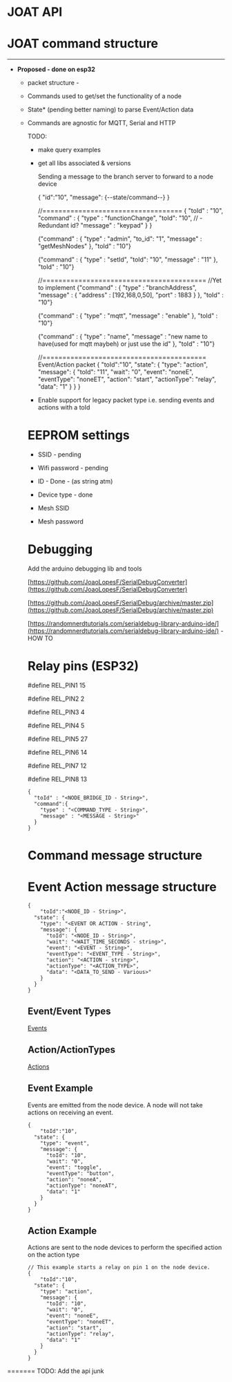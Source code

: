 # JOAT API

# JOAT command structure

---

- **Proposed - done on esp32**
  - packet structure -
  - Commands used to get/set the functionality of a node
  - State\* (pending better naming) to parse Event/Action data
  - Commands are agnostic for MQTT, Serial and HTTP


    TODO:

    - make query examples
    - get all libs associated & versions

        Sending a message to the branch server to forward to a node device

        {
        	"id":"10",
        	"message": {--state/command--}
        }


        //===================================
        {
        	"toId" : "10",
        	"command" : {
        		"type" : "functionChange",
        		"toId": "10", // - Redundant id?
        		"message" : "keypad"
        	}
        }

        {"command" : {
        	"type" : "admin",
        	"to_id": "1",
        	"message" : "getMeshNodes"
        },
        	"toId" : "10"}

        {"command" : {
        	"type" : "setId",
        	"toId": "10",
        	"message" : "11"
        },
        	"toId" : "10"}


        //=========================================
        //Yet to implement
        {"command" : {
        	"type" : "branchAddress",
        	"message" : {
        		"address" : [192,168,0,50],
        		"port" : 1883
        	}
        },
        	"toId" : "10"}


        {"command" : {
        	"type" : "mqtt",
        	"message" : "enable"
        },
        	"toId" : "10"}

        {"command" : {
        	"type" : "name",
        	"message" : "new name to have(used for mqtt maybeh) or just use the id"
        },
        	"toId" : "10"}

        //=========================================
        Event/Action packet
        {
        	"toId":"10",
          "state": {
            "type": "action",
            "message": {
              "toId": "11",
              "wait": "0",
              "event": "noneE",
              "eventType": "noneET",
              "action": "start",
              "actionType": "relay",
              "data": "1"
            }
          }
        }

    - Enable support for legacy packet type i.e. sending events and actions with a toId

    # EEPROM settings

    - SSID - pending
    - Wifi password - pending
    - ID - Done - (as string atm)
    - Device type - done

    - Mesh SSID
    - Mesh password

    # Debugging

    Add the arduino debugging lib and tools

    [https://github.com/JoaoLopesF/SerialDebugConverter](https://github.com/JoaoLopesF/SerialDebugConverter)

    [https://github.com/JoaoLopesF/SerialDebug/archive/master.zip](https://github.com/JoaoLopesF/SerialDebug/archive/master.zip)

    [https://randomnerdtutorials.com/serialdebug-library-arduino-ide/](https://randomnerdtutorials.com/serialdebug-library-arduino-ide/) - HOW TO

    # Relay pins (ESP32)

    #define REL_PIN1 15

    #define REL_PIN2 2

    #define REL_PIN3 4

    #define REL_PIN4 5

    #define REL_PIN5 27

    #define REL_PIN6 14

    #define REL_PIN7 12

    #define REL_PIN8 13

        {
          "toId" : "<NODE_BRIDGE_ID - String>",
          "command":{
            "type" : "<COMMAND_TYPE - String>",
            "message" : "<MESSAGE - String>"
          }
        }

    # Command message structure

    # Event Action message structure

        {
        	"toId":"<NODE_ID - String>",
          "state": {
            "type": "<EVENT OR ACTION - String",
            "message": {
              "toId": "<NODE_ID - String>",
              "wait": "<WAIT_TIME_SECONDS - string>",
              "event": "<EVENT - String>",
              "eventType": "<EVENT_TYPE - String>",
              "action": "<ACTION - string>",
              "actionType": "<ACTION_TYPE>",
              "data": "<DATA_TO_SEND - Various>"
            }
          }
        }


    ## Event/Event Types

    [Events](https://www.notion.so/585ed7d423d2476b918542a9558e230b)

    ## Action/ActionTypes

    [Actions](https://www.notion.so/91dbbbb3c0cd47268d9d9248f2cfe885)

    ## Event Example

    Events are emitted from the node device. A node will not take actions on receiving an event.

        {
        	"toId":"10",
          "state": {
            "type": "event",
            "message": {
              "toId": "10",
              "wait": "0",
              "event": "toggle",
              "eventType": "button",
              "action": "noneA",
              "actionType": "noneAT",
              "data": "1"
            }
          }
        }

    ## Action Example

    Actions are sent to the node devices to perform the specified action on the action type

        // This example starts a relay on pin 1 on the node device.
        {
        	"toId":"10",
          "state": {
            "type": "action",
            "message": {
              "toId": "10",
              "wait": "0",
              "event": "noneE",
              "eventType": "noneET",
              "action": "start",
              "actionType": "relay",
              "data": "1"
            }
          }
        }

=======
TODO: Add the api junk
